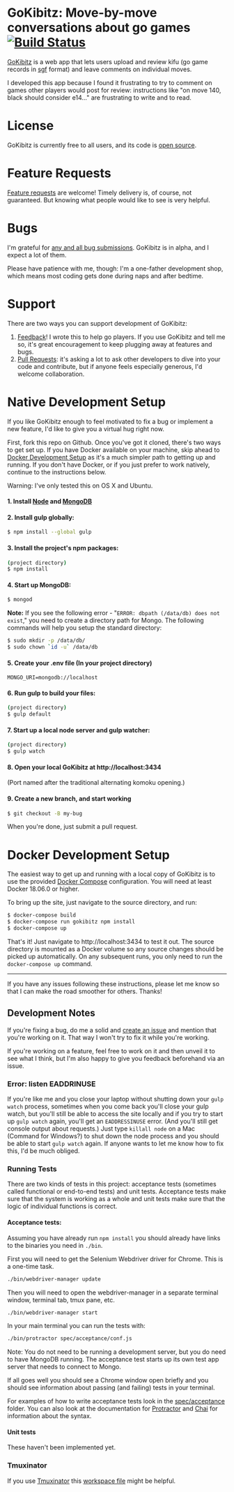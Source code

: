 GoKibitz: Move-by-move conversations about go games [![Build Status](https://travis-ci.org/neagle/gokibitz.svg?branch=master)](https://travis-ci.org/neagle/gokibitz)
===================================================

[GoKibitz](http://gokibitz.com) is a web app that lets users upload and review kifu (go game records in [sgf](http://www.red-bean.com/sgf/) format) and leave comments on individual moves.

I developed this app because I found it frustrating to try to comment on games other players would post for review: instructions like "on move 140, black should consider e14..." are frustrating to write and to read.

License
=======
GoKibitz is currently free to all users, and its code is [open source](https://github.com/neagle/gokibitz/blob/master/LICENSE).

Feature Requests
================
[Feature requests](https://github.com/neagle/gokibitz/issues) are welcome! Timely delivery is, of course, not guaranteed. But knowing what people would like to see is very helpful.

Bugs
====

I'm grateful for [any and all bug submissions](https://github.com/neagle/gokibitz/issues). GoKibitz is in alpha, and I expect a lot of them.

Please have patience with me, though: I'm a one-father development shop, which means most coding gets done during naps and after bedtime.

Support
=======

There are two ways you can support development of GoKibitz:

1. [Feedback](mailto:nate@nateeagle.com)! I wrote this to help go players. If you use GoKibitz and tell me so, it's great encouragement to keep plugging away at features and bugs.
2. [Pull Requests](https://github.com/neagle/gokibitz/pulls): it's asking a lot to ask other developers to dive into your code and contribute, but if anyone feels especially generous, I'd welcome collaboration.


Native Development Setup
=================

If you like GoKibitz enough to feel motivated to fix a bug or implement a new feature, I'd like to give you a virtual hug right now.

First, fork this repo on Github. Once you've got it cloned, there's two ways to get set up. If you have Docker available on your machine, skip ahead to [Docker Development Setup](#docker-development-setup) as it's a much simpler path to getting up and running. If you don't have Docker, or if you just prefer to work natively, continue to the instructions below.

Warning: I've only tested this on OS X and Ubuntu.

#### 1. Install [Node](http://nodejs.org/) and [MongoDB](http://www.mongodb.com/h/a)
#### 2. Install gulp globally:

```sh
$ npm install --global gulp
```

#### 3. Install the project's npm packages:

```sh
(project directory)
$ npm install
```

#### 4. Start up MongoDB:

```sh
$ mongod
```

**Note:** If you see the following error - "`ERROR: dbpath (/data/db) does not exist`," you need to create a directory path for Mongo. The following commands will help you setup the standard directory:

```sh
$ sudo mkdir -p /data/db/
$ sudo chown `id -u` /data/db
```

#### 5. Create your .env file (In your project directory)

```
MONGO_URI=mongodb://localhost
```

#### 6. Run gulp to build your files:

```sh
(project directory)
$ gulp default
```

#### 7. Start up a local node server and gulp watcher:

```sh
(project directory)
$ gulp watch
```

#### 8. Open your local GoKibitz at http://localhost:3434

(Port named after the traditional alternating komoku opening.)

#### 9. Create a new branch, and start working

```sh
$ git checkout -B my-bug
```

When you're done, just submit a pull request.

Docker Development Setup
=================

The easiest way to get up and running with a local copy of GoKibitz is to use the provided [Docker Compose](https://docs.docker.com/compose/) configuration. You will need at least Docker 18.06.0 or higher.

To bring up the site, just navigate to the source directory, and run:

```sh
$ docker-compose build
$ docker-compose run gokibitz npm install
$ docker-compose up
```

That's it! Just navigate to http://localhost:3434 to test it out. The source directory is mounted as a Docker volume so any source changes should be picked up automatically. On any subsequent runs, you only need to run the `docker-compose up` command.

- - -

If you have any issues following these instructions, please let me know so that I can make the road smoother for others. Thanks!

Development Notes
-----------------

If you're fixing a bug, do me a solid and [create an issue](https://github.com/neagle/gokibitz/issues/new) and mention that you're working on it. That way I won't try to fix it while you're working.

If you're working on a feature, feel free to work on it and then unveil it to see what I think, but I'm also happy to give you feedback beforehand via an issue.

### Error: listen EADDRINUSE

If you're like me and you close your laptop without shutting down your `gulp watch` process, sometimes when you come back you'll close your gulp watch, but you'll still be able to access the site locally and if you try to start up `gulp watch` again, you'll get an `EADDRESSINUSE` error. (And you'll still get console output about requests.) Just type `killall node` on a Mac (Command for Windows?) to shut down the node process and you should be able to start `gulp watch` again. If anyone wants to let me know how to fix this, I'd be much obliged.

### Running Tests

There are two kinds of tests in this project: acceptance tests (sometimes
called functional or end-to-end tests) and unit tests. Acceptance tests make
sure that the system is working as a whole and unit tests make sure that the
logic of individual functions is correct.

#### Acceptance tests:

Assuming you have already run `npm install` you should already have links to
the binaries you need in `./bin`.

First you will need to get the Selenium Webdriver driver for Chrome. This is a
one-time task.

```bash
./bin/webdriver-manager update
```

Then you will need to open the webdriver-manager in a separate terminal window,
terminal tab, tmux pane, etc.

```bash
./bin/webdriver-manager start
```

In your main terminal you can run the tests with:

```bash
./bin/protractor spec/acceptance/conf.js
```

Note: You do not need to be running a development server, but you do need to
have MongoDB running. The acceptance test starts up its own test app server
that needs to connect to Mongo.

If all goes well you should see a Chrome window open briefly and you should see
information about passing (and failing) tests in your terminal.

For examples of how to write acceptance tests look in the
[spec/acceptance](spec/acceptance) folder. You can also look at the
documentation for [Protractor](http://angular.github.io/protractor/#/) and
[Chai](http://chaijs.com/) for information about the syntax.

#### Unit tests

These haven't been implemented yet.

### Tmuxinator

If you use [Tmuxinator](https://github.com/tmuxinator/tmuxinator) this
[workspace file](misc/gokibitz.yml) might be helpful.
